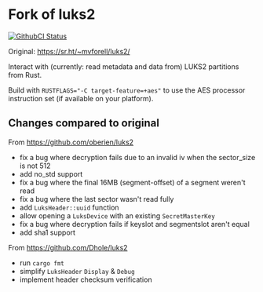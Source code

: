 # Fork of luks2
[![GithubCI Status](https://github.com/oberien/luks2/actions/workflows/rust.yml/badge.svg?branch=master)](https://github.com/oberien/luks2/actions/workflows/rust.yml?query=branch%3Amaster)

Original: https://sr.ht/~mvforell/luks2/

Interact with (currently: read metadata and data from) LUKS2 partitions from Rust.

Build with `RUSTFLAGS="-C target-feature=+aes"` to use the AES processor instruction set (if
available on your platform).

## Changes compared to original

From https://github.com/oberien/luks2
* fix a bug where decryption fails due to an invalid iv when the sector_size is not 512
* add no_std support
* fix a bug where the final 16MB (segment-offset) of a segment weren't read
* fix a bug where the last sector wasn't read fully
* add `LuksHeader::uuid` function
* allow opening a `LuksDevice` with an existing `SecretMasterKey`
* fix a bug where decryption fails if keyslot and segmentslot aren't equal
* add sha1 support

From https://github.com/Dhole/luks2
* run `cargo fmt`
* simplify `LuksHeader` `Display` & `Debug`
* implement header checksum verification
